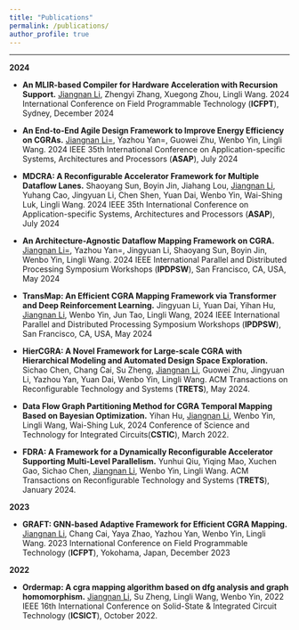 ```yaml
---
title: "Publications"
permalink: /publications/
author_profile: true
---
```


------

**2024**

- **An MLIR-based Compiler for Hardware Acceleration with Recursion Support.** <u>Jiangnan Li</u>,  Zhengyi Zhang, Xuegong Zhou, Lingli Wang. 2024 International Conference on Field Programmable Technology (**ICFPT**), Sydney, December 2024

- **An End-to-End Agile Design Framework to Improve Energy Efficiency on CGRAs.** <u>Jiangnan Li=</u>,  Yazhou Yan=, Guowei Zhu, Wenbo Yin, Lingli Wang. 2024 IEEE 35th International Conference on Application-specific Systems, Architectures and Processors  (**ASAP**), July 2024

- **MDCRA: A Reconfigurable Accelerator Framework for Multiple Dataflow Lanes.** Shaoyang Sun, Boyin Jin, Jiahang Lou, <u>Jiangnan Li</u>, Yuhang Cao, Jingyuan Li, Chen Shen, Yuan Dai, Wenbo Yin, Wai-Shing Luk, Lingli Wang. 2024 IEEE 35th International Conference on Application-specific Systems, Architectures and Processors  (**ASAP**), July 2024

- **An Architecture-Agnostic Dataflow Mapping Framework on CGRA.** <u>Jiangnan Li=</u>,  Yazhou Yan=, Jingyuan Li, Shaoyang Sun, Boyin Jin, Wenbo Yin, Lingli Wang. 2024 IEEE International Parallel and Distributed Processing Symposium Workshops (**IPDPSW**), San Francisco, CA, USA, May 2024

- **TransMap: An Efficient CGRA Mapping Framework via Transformer and Deep Reinforcement Learning.** Jingyuan Li, Yuan Dai, Yihan Hu, <u>Jiangnan Li</u>, Wenbo Yin, Jun Tao, Lingli Wang, 2024 IEEE International Parallel and Distributed Processing Symposium Workshops (**IPDPSW**), San Francisco, CA, USA, May 2024

- **HierCGRA: A Novel Framework for Large-scale CGRA with Hierarchical Modeling and Automated Design Space Exploration.** Sichao Chen, Chang Cai, Su Zheng, <u>Jiangnan Li</u>, Guowei Zhu, Jingyuan Li, Yazhou Yan, Yuan Dai, Wenbo Yin, Lingli Wang. ACM Transactions on Reconfigurable Technology and Systems (**TRETS**), May 2024.

- **Data Flow Graph Partitioning Method for CGRA Temporal Mapping Based on Bayesian Optimization.** Yihan Hu, <u>Jiangnan Li</u>, Wenbo Yin, Lingli Wang, Wai-Shing Luk, 2024 Conference of Science and Technology for Integrated Circuits(**CSTIC**), March 2022.

- **FDRA: A Framework for a Dynamically Reconfigurable Accelerator Supporting Multi-Level Parallelism.** Yunhui Qiu, Yiqing Mao, Xuchen Gao, Sichao Chen, <u>Jiangnan Li</u>, Wenbo Yin, Lingli Wang. ACM Transactions on Reconfigurable Technology and Systems (**TRETS**), January 2024.


**2023**

- **GRAFT: GNN-based Adaptive Framework for Efficient CGRA Mapping.** <u>Jiangnan Li</u>,  Chang Cai, Yaya Zhao, Yazhou Yan, Wenbo Yin, Lingli Wang. 2023 International Conference on Field Programmable Technology (**ICFPT**), Yokohama, Japan, December 2023


**2022**

- **Ordermap: A cgra mapping algorithm based on dfg analysis and graph homomorphism.** <u>Jiangnan Li</u>, Su Zheng, Lingli Wang, Wenbo Yin, 2022 IEEE 16th International Conference on Solid-State & Integrated Circuit Technology (**ICSICT**),  October 2022.